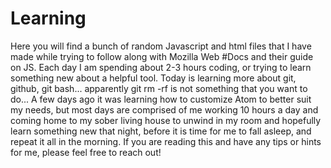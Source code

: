 # Learning
Here you will find a bunch of random Javascript and html files that I have made while trying to follow along with Mozilla Web #Docs and their guide on JS.
Each day I am spending about 2-3 hours coding, or trying to learn something new about a helpful tool.
Today is learning more about git, github, git bash...
apparently git rm -rf is not something that you want to do...
A few days ago it was learning how to customize Atom to better suit my needs,
but most days are comprised of me working 10 hours a day and coming home to my sober living house to unwind in my room
and hopefully learn something new that night, before it is time for me to fall asleep, and repeat it all in the morning.
If you are reading this and have any tips or hints for me, please feel free to reach out!

